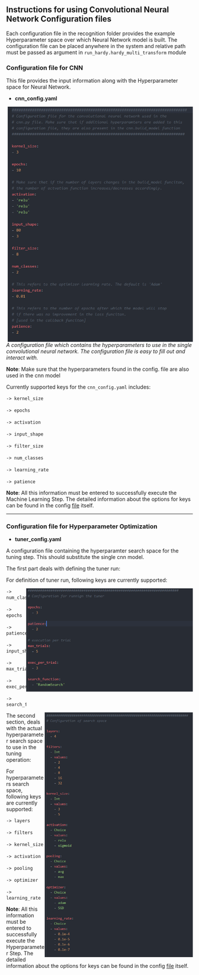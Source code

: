 ## Instructions for using Convolutional Neural Network Configuration files

Each configuration file in the recognition folder provides the example Hyperparameter space over which Neural Network model is built. The configuration file can be placed anywhere in the system and relative path must be passed as argument in <code>run_hardy.hardy_multi_transform</code> module

### Configuration file for CNN

This file provides the input information along with the Hyperparameter space for Neural Network.

* __cnn_config.yaml__

<img src="https://github.com/EISy-as-Py/hardy/blob/master/doc/images/Quickstart_cnn_config.PNG" width=500 p align="right" />

_A configuration file which contains the hyperparameters to use in the single convolutional neural network.
The configuration file is easy to fill out and interact with._


__Note__: Make sure that the hyperparameters found in the config. file are also used in the cnn model


Currently supported keys for the <code>cnn_config.yaml</code> includes:

```
-> kernel_size

-> epochs

-> activation

-> input_shape

-> filter_size

-> num_classes

-> learning_rate

-> patience
```

__Note__: All this information must be entered to successfully execute the Machine Learning Step. The detailed information about the options for keys can be found in the config 
<a href=https://github.com/EISy-as-Py/hardy/blob/master/hardy/recognition/cnn_config.yaml>file</a> itself.

<hr>

### Configuration file for Hyperparameter Optimization

* __tuner_config.yaml__
    
A configuration file containing the hyperparamter search space for the tuning step. This should substitute the single cnn model. 

The first part deals with defining the tuner run:   

For definition of tuner run, following keys are currently supported:

<img src="https://github.com/EISy-as-Py/hardy/blob/master/doc/images/Quickstart__tuner_config_run.PNG" width=450 p align="right" />


```
-> num_classes

-> epochs

-> patience

-> input_shape

-> max_trials

-> exec_per_trial

-> search_function
```

<img src="https://github.com/EISy-as-Py/hardy/blob/master/doc/images/Quickstart__tuner_config_space.PNG" width=400 p align="right" />

The second section, deals with the actual hyperparameter search space to use in the tuning operation:

For hyperparameters search space, following keys are currently supported:
```
-> layers

-> filters

-> kernel_size

-> activation

-> pooling

-> optimizer

-> learning_rate
```

__Note__: All this information must be entered to successfully execute the Hyperparameter Step. The detailed information about the options for keys can be found in the config <a href=https://github.com/EISy-as-Py/hardy/blob/master/hardy/recognition/tuner_config.yaml>file</a> itself.
